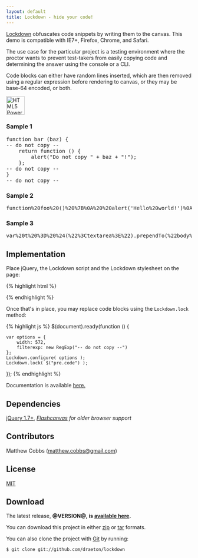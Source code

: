 ```yaml
---
layout: default
title: Lockdown - hide your code!
---
```


<link rel="stylesheet" href="css/lockdown-@VERSION@-min.css">

<section id="main" role="main">

[Lockdown](http://draeton.github.com/lockdown/) obfuscates code snippets 
by writing them to the canvas. This demo is compatible with IE7+, Firefox, Chrome,
and Safari.

The use case for the particular project is a testing environment where the
proctor wants to prevent test-takers from easily copying code and determining the 
answer using the console or a CLI.

Code blocks can either have random lines inserted, which are then removed using
a regular expression before rendering to canvas, or they may be base-64 encoded,
or both.

<a href="http://www.w3.org/html/logo/"><img src="http://www.w3.org/html/logo/badge/html5-badge-h-css3-graphics.png" height="50" alt="HTML5 Powered with CSS3 / Styling, and Graphics" title="HTML5 Powered with CSS3 / Styling, and Graphics"></a>

<!-- code examples -->
<h3>Sample 1</h3>
<pre class="code">
function bar (baz) {
-- do not copy --
    return function () {
        alert("Do not copy " + baz + "!");
    };
-- do not copy --
}
-- do not copy --
</pre>

<h3>Sample 2</h3>
<pre class="code base64">
function%20foo%20()%20%7B%0A%20%20alert('Hello%20world!')%0A%7D
</pre>

<h3>Sample 3</h3>
<pre class="code base64">
var%20t%20%3D%20%24(%22%3Ctextarea%3E%22).prependTo(%22body%22)%3B%0Avar%20b%20%3D%20%24(%22%3Cbutton%3Eclick%20to%20encode%3C%2Fbutton%3E%22).click(function%20()%20%7B%0A%20%20var%20val%20%3D%20t.val()%3B%0A%20%20if%20(val)%20%7B%0A%20%20%20%20t.val(encodeURIComponent(val))%3B%0A%20%20%7D%0A%7D).insertBefore(t)%3B%0A%24(%22%3Cbr%3E%22).insertBefore(t)%3B
</pre>
<!-- end code examples -->
    

## Implementation

Place jQuery, the Lockdown script and the Lockdown stylesheet on the page:

{% highlight html %}
<link rel="stylesheet" href="css/lockdown-@VERSION@-min.css">

<script src="http://ajax.googleapis.com/ajax/libs/jquery/1.7.0/jquery.min.js"></script>
<script src="js/lockdown-@VERSION@-min.js"></script>
{% endhighlight %}

Once that's in place, you may replace code blocks using the `Lockdown.lock` method:

{% highlight js %}
$(document).ready(function () {

    var options = {
        width: 572,
        filterexp: new RegExp("-- do not copy --")
    };
    Lockdown.configure( options );
    Lockdown.lock( $("pre.code") );

});
{% endhighlight %}

Documentation is available [here.](docs/lockdown.html)
    

## Dependencies

[jQuery 1.7+](http://jquery.com/), *[Flashcanvas](http://flashcanvas.net/) for older browser support*


## Contributors

Matthew Cobbs (matthew.cobbs@gmail.com)


## License

[MIT](https://raw.github.com/draeton/stitches/master/LICENSE)


## Download

The latest release, **@VERSION@, is [available here](dist/lockdown-@VERSION@.zip).**

You can download this project in either [zip](https://github.com/draeton/lockdown/zipball/master) 
or [tar](https://github.com/draeton/lockdown/tarball/master) formats.

You can also clone the project with [Git](http://git-scm.com) by running:

    $ git clone git://github.com/draeton/lockdown

</section>

<script src="js/lockdown-@VERSION@-min.js"></script>
<script>
$(document).ready(function () {

    var options = {
        width: 572,
        filterexp: new RegExp("-- do not copy --")
    };
    Lockdown.configure( options );
    Lockdown.lock( $("pre.code") );

});
</script>